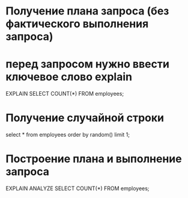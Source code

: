 # Получение плана запроса (без фактического выполнения запроса)
# перед запросом нужно ввести ключевое слово explain
EXPLAIN
SELECT COUNT(*) FROM employees;

# Получение случайной строки
select * from employees
order by random()
limit 1;

# Построение плана и выполнение запроса
EXPLAIN ANALYZE
SELECT COUNT(*) FROM employees;